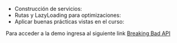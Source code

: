 
* Construcción de servicios:
* Rutas y LazyLoading para optimizaciones: 
* Aplicar buenas prácticas vistas en el curso: 

Para acceder a la demo ingresa al siguiente link [Breaking Bad API](https://breaking-bad-api-2bf63.web.app/)
